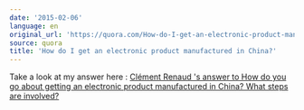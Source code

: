 ```yaml
---
date: '2015-02-06'
language: en
original_url: 'https://quora.com/How-do-I-get-an-electronic-product-manufactured-in-China/answer/Clément-Renaud'
source: quora
title: 'How do I get an electronic product manufactured in China?'
---
```


Take a look at my answer here : [Clément Renaud 's answer to How do you
go about getting an electronic product manufactured in China? What steps
are
involved?](http://quora.com/How-do-you-go-about-getting-an-electronic-product-manufactured-in-China-What-steps-are-involved/answer/Cl%C3%A9ment-Renaud)
